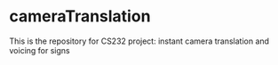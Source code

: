 # cameraTranslation
This is the repository for CS232 project: instant camera translation and voicing for signs
